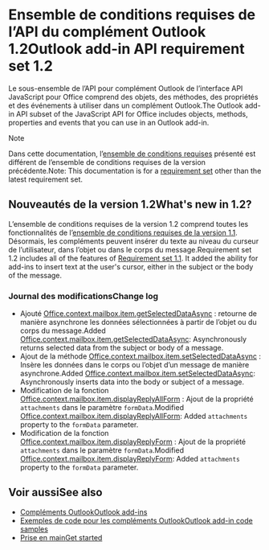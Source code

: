 # <a name="outlook-add-in-api-requirement-set-12"></a><span data-ttu-id="32cb1-101">Ensemble de conditions requises de l’API du complément Outlook 1.2</span><span class="sxs-lookup"><span data-stu-id="32cb1-101">Outlook add-in API requirement set 1.2</span></span>

<span data-ttu-id="32cb1-102">Le sous-ensemble de l’API pour complément Outlook de l’interface API JavaScript pour Office comprend des objets, des méthodes, des propriétés et des événements à utiliser dans un complément Outlook.</span><span class="sxs-lookup"><span data-stu-id="32cb1-102">The Outlook add-in API subset of the JavaScript API for Office includes objects, methods, properties and events that you can use in an Outlook add-in.</span></span>

> [!NOTE]
> <span data-ttu-id="32cb1-103">Dans cette documentation, l’[ensemble de conditions requises](/javascript/office/requirement-sets/outlook-api-requirement-sets) présenté est différent de l’ensemble de conditions requises de la version précédente.</span><span class="sxs-lookup"><span data-stu-id="32cb1-103">Note: This documentation is for a [requirement set](/javascript/office/requirement-sets/outlook-api-requirement-sets) other than the latest requirement set.</span></span> 

## <a name="whats-new-in-12"></a><span data-ttu-id="32cb1-104">Nouveautés de la version 1.2</span><span class="sxs-lookup"><span data-stu-id="32cb1-104">What's new in 1.2?</span></span>

<span data-ttu-id="32cb1-p101">L’ensemble de conditions requises de la version 1.2 comprend toutes les fonctionnalités de l’[ensemble de conditions requises de la version 1.1](../requirement-set-1.1/outlook-requirement-set-1.1.md). Désormais, les compléments peuvent insérer du texte au niveau du curseur de l’utilisateur, dans l’objet ou dans le corps du message.</span><span class="sxs-lookup"><span data-stu-id="32cb1-p101">Requirement set 1.2 includes all of the features of [Requirement set 1.1](../requirement-set-1.1/outlook-requirement-set-1.1.md). It added the ability for add-ins to insert text at the user's cursor, either in the subject or the body of the message.</span></span>

### <a name="change-log"></a><span data-ttu-id="32cb1-107">Journal des modifications</span><span class="sxs-lookup"><span data-stu-id="32cb1-107">Change log</span></span>

- <span data-ttu-id="32cb1-108">Ajouté [Office.context.mailbox.item.getSelectedDataAsync](office.context.mailbox.item.md#getselecteddataasynccoerciontype-options-callback--string) : retourne de manière asynchrone les données sélectionnées à partir de l’objet ou du corps du message.</span><span class="sxs-lookup"><span data-stu-id="32cb1-108">Added [Office.context.mailbox.item.getSelectedDataAsync](office.context.mailbox.item.md#getselecteddataasynccoerciontype-options-callback--string): Asynchronously returns selected data from the subject or body of a message.</span></span>
- <span data-ttu-id="32cb1-109">Ajout de la méthode [Office.context.mailbox.item.setSelectedDataAsync](office.context.mailbox.item.md#setselecteddataasyncdata-options-callback) : Insère les données dans le corps ou l’objet d’un message de manière asynchrone.</span><span class="sxs-lookup"><span data-stu-id="32cb1-109">Added [Office.context.mailbox.item.setSelectedDataAsync](office.context.mailbox.item.md#setselecteddataasyncdata-options-callback): Asynchronously inserts data into the body or subject of a message.</span></span>
- <span data-ttu-id="32cb1-110">Modification de la fonction [Office.context.mailbox.item.displayReplyAllForm](office.context.mailbox.item.md#displayreplyallformformdata) : Ajout de la propriété `attachments` dans le paramètre `formData`.</span><span class="sxs-lookup"><span data-stu-id="32cb1-110">Modified [Office.context.mailbox.item.displayReplyAllForm](office.context.mailbox.item.md#displayreplyallformformdata): Added `attachments` property to the `formData` parameter.</span></span>
- <span data-ttu-id="32cb1-111">Modification de la fonction [Office.context.mailbox.item.displayReplyForm](office.context.mailbox.item.md#displayreplyformformdata) : Ajout de la propriété `attachments` dans le paramètre `formData`.</span><span class="sxs-lookup"><span data-stu-id="32cb1-111">Modified [Office.context.mailbox.item.displayReplyForm](office.context.mailbox.item.md#displayreplyformformdata): Added `attachments` property to the `formData` parameter.</span></span>

## <a name="see-also"></a><span data-ttu-id="32cb1-112">Voir aussi</span><span class="sxs-lookup"><span data-stu-id="32cb1-112">See also</span></span>

- [<span data-ttu-id="32cb1-113">Compléments Outlook</span><span class="sxs-lookup"><span data-stu-id="32cb1-113">Outlook add-ins</span></span>](https://docs.microsoft.com/outlook/add-ins/)
- [<span data-ttu-id="32cb1-114">Exemples de code pour les compléments Outlook</span><span class="sxs-lookup"><span data-stu-id="32cb1-114">Outlook add-in code samples</span></span>](https://developer.microsoft.com/outlook/gallery/?filterBy=Outlook,Samples,Add-ins)
- [<span data-ttu-id="32cb1-115">Prise en main</span><span class="sxs-lookup"><span data-stu-id="32cb1-115">Get started</span></span>](https://docs.microsoft.com/outlook/add-ins/quick-start)